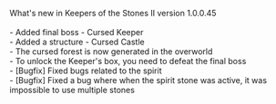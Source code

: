 What's new in Keepers of the Stones II version 1.0.0.45<br/>
<br />- Added final boss - Cursed Keeper
<br />- Added a structure - Cursed Castle
<br />- The cursed forest is now generated in the overworld
<br />- To unlock the Keeper's box, you need to defeat the final boss
<br />- [Bugfix] Fixed bugs related to the spirit
<br />- [Bugfix] Fixed a bug where when the spirit stone was active, it was impossible to use multiple stones